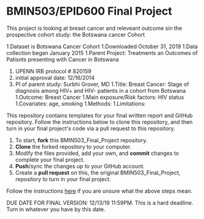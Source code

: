 # BMIN503/EPID600 Final Project

This project is looking at breast cancer and releveant outcome sin the prospective cohort study: the Botswana cancer Cohort

1.Dataset is Botswana Cancer Cohort
1.Downloaded October 31, 2019
1.Data collection began  January 2015
1.Parent Project: Treatments an Outcomes of Patisnts presenting with Cancer in Botswana
  1. UPENN IRB protocol # 820159
  1. initial approval date: 12/16/2014
  1. PI of parent study: Surbhi Grover, MD
1.Title: Breast Cancer: Stage of diagnosis among HIV+ and HIV- patients in a cohort from Botswana
1.Outcome: Breast Cancer
1.Main exposure/Risk factors: HIV status
1.Covariates: age, smoking
1.Methods: 
1.Limitations:


This repository contains templates for your final written report and GitHub repository. Follow the instructions below to clone this repository, and then turn in your final project's code via a pull request to this repository.

1. To start, **fork** this BMIN503_Final_Project repository.
1. **Clone** the forked repository to your computer.
1. Modify the files provided, add your own, and **commit** changes to complete your final project.
1. **Push**/sync the changes up to your GitHub account.
1. Create a **pull request** on this, the original BMIN503_Final_Project, repository to turn in your final project.

Follow the instructions [here][forking] if you are unsure what the above steps mean.

DUE DATE FOR FINAL VERSION: 12/13/19 11:59PM. This is a hard deadline. Turn in whatever you have by this date.


<!-- Links -->
[forking]: https://guides.github.com/activities/forking/



